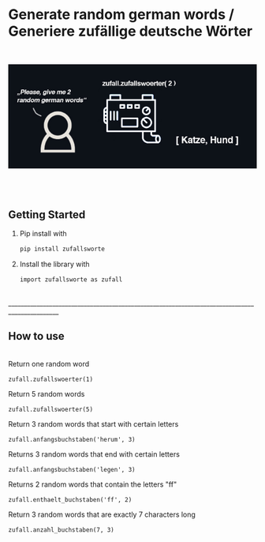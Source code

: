 # Generate random german words / Generiere zufällige deutsche Wörter

<br> 


<p align="center">
    <a href="https://github.com/MaximilianFreitag/Zufallswort">
        <img src="https://github.com/MaximilianFreitag/Zufallswort/blob/main/gen.jpg">
    </a>
</p>

<br> 
<br> 

<!-- GETTING STARTED -->
## Getting Started


1. Pip install with
   ```sh
   pip install zufallsworte
   ```

2. Install the library with
   ```sh
   import zufallsworte as zufall
   ```

<br> 
______________________________________________________________________________________________
<br>  
 
   
<!-- How to use -->
## How to use
   
<br>
Return one random word

    zufall.zufallswoerter(1)


Return 5 random words 
 
    zufall.zufallswoerter(5)

Return 3 random words that start with certain letters 

    zufall.anfangsbuchstaben('herum', 3)

Returns 3 random words that end with certain letters 

    zufall.anfangsbuchstaben('legen', 3)


Returns 2 random words that contain the letters "ff"


    zufall.enthaelt_buchstaben('ff', 2)

Return 3 random words that are exactly 7 characters long


    zufall.anzahl_buchstaben(7, 3)









